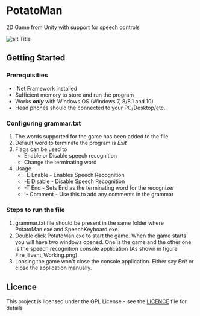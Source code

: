 # PotatoMan

2D Game from Unity with support for speech controls  

![alt Title](https://cloud.githubusercontent.com/assets/8402606/13778438/c92d7020-ea83-11e5-9d53-5953244ff622.png)

## Getting Started 

### Prerequisities 
 * .Net Framework installed 
 * Sufficient memory to store and run the program 
 * Works **_only_** with Windows OS (Windows 7, 8/8.1 and 10)
 * Head phones should the connected to your PC/Desktop/etc. 

### Configuring grammar.txt 
1. The words supported for the game has been added to the file
2. Default word to terminate the program is *Exit*
3. Flags can be used to 
	 - Enable or Disable speech recognition
	 - Change the terminating word 
4. Usage 
	- -E Enable  - Enables Speech Recognition   
	- -E Disable - Disable Speech Recognition  
	- -T End     - Sets End as the terminating word for the recognizer  
	- !- Comment - Use this to add any comments in the grammar  

### Steps to run the file
1. grammar.txt file should be present in the same folder where PotatoMan.exe and 
   SpeechKeyboard.exe. 
2. Double click PotatoMan.exe to start the game. When the game starts you will 
   have two windows opened. One is the game and the other one is the speech 
   recognition console application (As shown in figure Fire_Event_Working.png). 
3. Loosing the game won't close the console application. Either say *Exit* or 
   close the application manually.

## Licence 

This project is licensed under the GPL License - see the [LICENCE](../master/LICENSE) file for details
